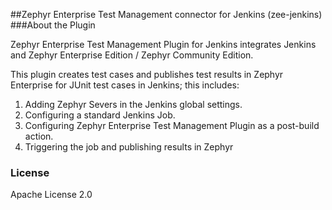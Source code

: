 <!--
#
# Licensed to the Apache Software Foundation (ASF) under one
# or more contributor license agreements.  See the NOTICE file
# distributed with this work for additional information
# regarding copyright ownership.  The ASF licenses this file
# to you under the Apache License, Version 2.0 (the
# "License"); you may not use this file except in compliance
# with the License.  You may obtain a copy of the License at
#
# http://www.apache.org/licenses/LICENSE-2.0
#
# Unless required by applicable law or agreed to in writing,
# software distributed under the License is distributed on an
# "AS IS" BASIS, WITHOUT WARRANTIES OR CONDITIONS OF ANY
#  KIND, either express or implied.  See the License for the
# specific language governing permissions and limitations
# under the License.
#
-->
##Zephyr Enterprise Test Management connector for Jenkins (zee-jenkins)
###About the Plugin


Zephyr Enterprise Test Management Plugin for Jenkins integrates Jenkins and Zephyr Enterprise Edition / Zephyr Community Edition. 

This plugin creates test cases and publishes test results in Zephyr Enterprise for JUnit test cases in Jenkins; this includes:
 1.	Adding Zephyr Severs in the Jenkins global settings.
 1.	Configuring a standard Jenkins Job.
 1.	Configuring Zephyr Enterprise Test Management Plugin as a post-build action.
 1.	Triggering the job and publishing results in Zephyr

### License

Apache License 2.0

